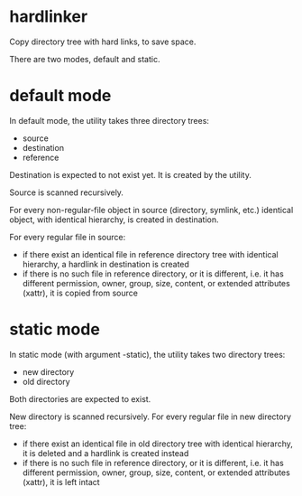 # hardlinker
Copy directory tree with hard links, to save space.

There are two modes, default and static.

# default mode

In default mode, the utility takes three directory trees:
- source
- destination
- reference

Destination is expected to not exist yet. It is created by the utility.

Source is scanned recursively.

For every non-regular-file object in source (directory, symlink, etc.) identical object, with identical hierarchy, is created in destination.

For every regular file in source:
- if there exist an identical file in reference directory tree with identical hierarchy, a hardlink in destination is created
- if there is no such file in reference directory, or it is different, i.e. it has different permission, owner, group, size, content, or extended attributes (xattr), it is copied from source

# static mode
 
In static mode (with argument -static), the utility takes two directory trees:
- new directory
- old directory

Both directories are expected to exist.

New directory is scanned recursively. For every regular file in new directory tree:
- if there exist an identical file in old directory tree with identical hierarchy, it is deleted and a hardlink is created instead
- if there is no such file in reference directory, or it is different, i.e. it has different permission, owner, group, size, content, or extended attributes (xattr), it is left intact


